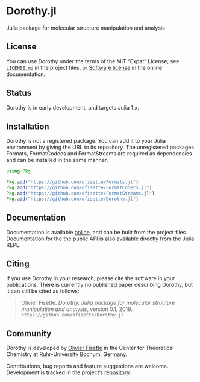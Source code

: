 # Dorothy.jl

Julia package for molecular structure manipulation and analysis

## License

You can use Dorothy under the terms of the MIT “Expat” License; see
[`LICENSE.md`](https://github.com/ofisette/Dorothy.jl/blob/master/LICENSE.md)
in the project files, or [Software license](@ref) in the online documentation.

## Status

Dorothy is in early development, and targets Julia 1.x.

## Installation

Dorothy is not a registered package. You can add it to your Julia environment by
giving the URL to its repository. The unregistered packages Formats,
FormatCodecs and FormatStreams are required as dependencies and can be installed
in the same manner.

```julia
using Pkg

Pkg.add("https://github.com/ofisette/Formats.jl")
Pkg.add("https://github.com/ofisette/FormatCodecs.jl")
Pkg.add("https://github.com/ofisette/FormatStreams.jl")
Pkg.add("https://github.com/ofisette/Dorothy.jl")
```

## Documentation

Documentation is available [online](https://ofisette.github.io/Dorothy.jl/), and
can be built from the project files. Documentation for the the public API is
also available directly from the Julia REPL.

## Citing

If you use Dorothy in your research, please cite the software in your
publications. There is currently no published paper describing Dorothy, but it
can still be cited as follows:

> Olivier Fisette. *Dorothy: Julia package for molecular structure manipulation
> and analysis*, version 0.1, 2019. `https://github.com/ofisette/Dorothy.jl`

## Community

Dorothy is developed by [Olivier Fisette](mailto:olivier.fisette@rub.de) in the
Center for Theoretical Chemistry at Ruhr-University Bochum, Germany.

Contributions, bug reports and feature suggestions are welcome. Development is
tracked in the project’s [repository](https://github.com/ofisette/Dorothy.jl).
